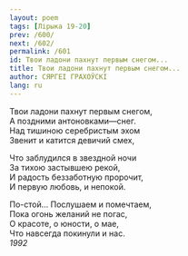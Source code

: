 ```yaml
---
layout: poem
tags: [Лірыка 19-20]
prev: /600/
next: /602/
permalink: /601
id: Твои ладони пахнут первым снегом...
title: Твои ладони пахнут первым снегом...
author: СЯРГЕІ ГРАХОЎСКІ
lang: ru
---
```



Твои ладони пахнут первым снегом,  
А поздними антоновками—снег.  
Над тишиною серебристым эхом  
Звенит и катится девичий смех,  

Что заблудился в звездной ночи  
За тихою застывшею рекой,  
И радость беззаботную пророчит,  
И первую любовь, и непокой.  

По-стой... Послушаем и помечтаем,  
Пока огонь желаний не погас,  
О красоте, о юности, о мае,  
Что навсегда покинули и нас.  
*1992*  
